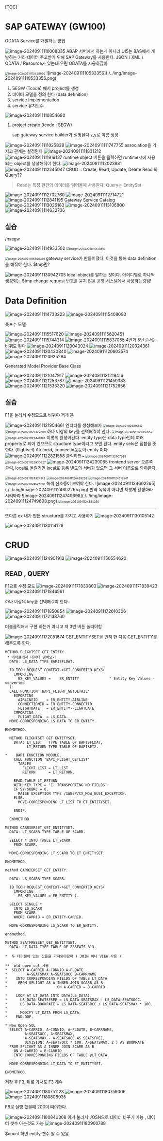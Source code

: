 [TOC]

# SAP GATEWAY (GW100)

ODATA Service를 개발하는 방법

![image-20240911110008035](./../img/image-20240911110008035.png)
ABAP 서버에서 하는게 아니라 UI5는 BAS에서 개발하는 거라 데이터 주고받기 위해 SAP Gateway를 사용한다.
JSON / XML / ODATA / Resource가 있는데 우린 ODATA를 사용하잖아

<img src="./../img/image-20240911110458992.png" alt="image-20240911110458992" style="zoom:67%;" />
![image-20240911110533356](./../img/image-20240911110533356.png)

1. SEGW (Tcode) 에서 project를 생성
2. 데이터 모델을 정의 한다 (data definition)
3. service Implementation
4. service 유지보수

![image-20240911110854680](./../img/image-20240911110854680.png)

1. project create (tcode : SEGW)

   sap gateway service builder가 실행된다
   z,y로 이름 생성

![image-20240911111025838](./../img/image-20240911111025838.png)
![image-20240911111747755](./../img/image-20240911111747755.png)
association을 가지고 관계는 설정된다
![image-20240911111831212](./../img/image-20240911111831212.png)
![image-20240911111919137](./../img/image-20240911111919137.png)
runtime object 버튼을 클릭하면 runtime시에 사용되는 object를 생성해줘야 한다.
![image-20240911112023881](./../img/image-20240911112023881.png)
![image-20240911112245047](./../img/image-20240911112245047.png)
CRUD :: Create, Read, Update, Delete
Read 와 Query??

> Read는 특정 한건의 데이터를 읽어올때 사용한다.
> Query는 EntitySet

![image-20240911112702760](./../img/image-20240911112702760.png)
![image-20240911112714721](./../img/image-20240911112714721.png)
![image-20240911112841195](./../img/image-20240911112841195.png)
Gateway Service Catalog
![image-20240911113026183](./../img/image-20240911113026183.png)
![image-20240911113106800](./../img/image-20240911113106800.png)
![image-20240911114632736](./../img/image-20240911114632736.png)

## 실습

/nsegw

![image-20240911114933502](./../img/image-20240911114933502.png)
<img src="./../img/image-20240911115137815.png" alt="image-20240911115137815" style="zoom:67%;" />

<img src="./../img/image-20240911115300401.png" alt="image-20240911115300401" style="zoom:67%;" />
gateway service가 만들어졌다.
이것을 통해 data definition을 해줘야 한다.
$tmp란? 

![image-20240911130942705](./../img/image-20240911130942705.png)
local object를 말하는 것이다. 아이디별로 하나씩 생성되는 $tmp
change request 번호를 묻지 않음
운영 시스템에서 사용하는것임!

# Data Definition

![image-20240911114733223](./../img/image-20240911114733223.png)
![image-20240911115408093](./../img/image-20240911115408093.png)

폭포수 모델

![image-20240911115517620](./../img/image-20240911115517620.png)
![image-20240911115620451](./../img/image-20240911115620451.png)
![image-20240911115744214](./../img/image-20240911115744214.png)
![image-20240911115837055](./../img/image-20240911115837055.png)
4번과 5번 순서는 바꿔도 된다
![image-20240911120043024](./../img/image-20240911120043024.png)
![image-20240911120324361](./../img/image-20240911120324361.png)
![image-20240911120430840](./../img/image-20240911120430840.png)
![image-20240911120603574](./../img/image-20240911120603574.png)
![image-20240911120925294](./../img/image-20240911120925294.png)

Generated Model Provider Base Class

![image-20240911121047917](./../img/image-20240911121047917.png)
![image-20240911121219416](./../img/image-20240911121219416.png)
![image-20240911121253787](./../img/image-20240911121253787.png)
![image-20240911121459383](./../img/image-20240911121459383.png)
![image-20240911121535320](./../img/image-20240911121535320.png)
![image-20240911121752856](./../img/image-20240911121752856.png)

## 실습

F1을 눌러서 수정모드로 바꿔야 저게 뜸

![image-20240911121904661](./../img/image-20240911121904661.png)
엔티티를 생성해보자
<img src="./../img/image-20240911122215812.png" alt="image-20240911122215812" style="zoom:67%;" />
<img src="./../img/image-20240911122322689.png" alt="image-20240911122322689" style="zoom:67%;" />
하나 이상의 key를 선택해줘야 한다.
<img src="./../img/image-20240911122350559.png" alt="image-20240911122350559" style="zoom:67%;" />
<img src="./../img/image-20240911122440194.png" alt="image-20240911122440194" style="zoom:67%;" />
이렇게 완성이된다.
entity type은 data type인데 여러 property로 되어 있으므로 structure type이라고 보면 된다. entity sets은 집합을 뜻한다. (flightset)
Airlineid, connectid등등이 entity 이다.
![image-20240911122821558](./../img/image-20240911122821558.png)
클릭하면~
<img src="./../img/image-20240911122907638.png" alt="image-20240911122907638" style="zoom:67%;" />
<img src="./../img/image-20240911122930327.png" alt="image-20240911122930327" style="zoom:67%;" />
![image-20240911124239065](./../img/image-20240911124239065.png)
frontend server 오른쪽 클릭, local로 돌릴거면 local로 등록
별도의 서버가 있으면 그 서버 이름으로 와야한다.

<img src="./../img/image-20240911124324142.png" alt="image-20240911124324142" style="zoom:67%;" />
<img src="./../img/image-20240911124429268.png" alt="image-20240911124429268" style="zoom:67%;" />
<img src="./../img/image-20240911124513541.png" alt="image-20240911124513541" style="zoom:67%;" />
<img src="./../img/image-20240911124526351.png" alt="image-20240911124526351" style="zoom:67%;" />
녹색 신호등이 보여야 한다.
![image-20240911124602265](./../img/image-20240911124602265.png)
만약 녹색이 아니면 저렇게 활성화라 시켜봐라
![image-20240911124749698](./../img/image-20240911124749698.png)
<img src="./../img/image-20240911124824230.png" alt="image-20240911124824230" style="zoom:67%;" />

----

또다른 ex 내가 만든 structure를 가지고 사용하기
![image-20240911130105142](./../img/image-20240911130105142.png)

![image-20240911130114129](./../img/image-20240911130114129.png)

# CRUD

![image-20240911124901913](./../img/image-20240911124901913.png)
![image-20240911150554620](./../img/image-20240911150554620.png)

## READ , QUERY

F1으로 수정 모드
![image-20240911171830803](./../img/image-20240911171830803.png)
![image-20240911171839423](./../img/image-20240911171839423.png)
![image-20240911171846561](./../img/image-20240911171846561.png)

하나 이상의 key를 선택해줘야 한다.

![image-20240911171850854](./../img/image-20240911171850854.png)
![image-20240911172010306](./../img/image-20240911172010306.png)
![image-20240911172138760](./../img/image-20240911172138760.png)

더블클릭해서 구현 하는거 아니고 저 3번 버튼 눌러야함

![image-20240911172051674](./../img/image-20240911172051674.png)
GET_ENTITYSET을 먼저 한 다음 GET_ENTITY를 해주도록 한다.

```ABAP
METHOD FLIGHTSET_GET_ENTITY.
 * 테이블에서 데이터 읽어오기 
  DATA: LS_DATA TYPE BAPISFLDAT.

  IO_TECH_REQUEST_CONTEXT->GET_CONVERTED_KEYS(
    IMPORTING
      ES_KEY_VALUES =    ER_ENTITY              " Entity Key Values - converted
  ).
  CALL FUNCTION 'BAPI_FLIGHT_GETDETAIL'
    EXPORTING
      AIRLINEID    = ER_ENTITY-AIRLINE
      CONNECTIONID = ER_ENTITY-CONNECTID
      FLIGHTDATE   = ER_ENTITY-FLIGHTDATE
    IMPORTING
      FLIGHT_DATA  = LS_DATA.
  MOVE-CORRESPONDING LS_DATA TO ER_ENTITY.

ENDMETHOD.
```

```ABAP
  METHOD FLIGHTSET_GET_ENTITYSET.
    DATA: LT_LIST   TYPE TABLE OF BAPISFLDAT,
          LT_RETURN TYPE TABLE OF BAPIRET2.

*    BAPI FUNCTION MODULE.
    CALL FUNCTION 'BAPI_FLIGHT_GETLIST'
      TABLES
        FLIGHT_LIST = LT_LIST
        RETURN      = LT_RETURN.

    READ TABLE LT_RETURN
    WITH KEY TYPE = 'E' TRANSPORTING NO FIELDS.
    IF SY-SUBRC = 0.
      RAISE EXCEPTION TYPE /IWBEP/CX_MGW_BUSI_EXCEPTION.
    ELSE.
      MOVE-CORRESPONDING LT_LIST TO ET_ENTITYSET.

    ENDIF.

  ENDMETHOD.
```

```ABAP
METHOD CARRIERSET_GET_ENTITYSET.
  DATA: LT_SCARR TYPE TABLE OF SCARR.

  SELECT * INTO TABLE LT_SCARR
    FROM SCARR.

  MOVE-CORRESPONDING LT_SCARR TO ET_ENTITYSET.

ENDMETHOD.
```

```ABAP
method CARRIERSET_GET_ENTITY.

  DATA: LS_SCARR TYPE SCARR.

  IO_TECH_REQUEST_CONTEXT->GET_CONVERTED_KEYS(
    IMPORTING
      ES_KEY_VALUES = ER_ENTITY ).

  SELECT SINGLE *
    INTO LS_SCARR
    FROM SCARR
    WHERE CARRID = ER_ENTITY-CARRID.

  MOVE-CORRESPONDING LS_SCARR TO ER_ENTITY.

endmethod.
```

```ABAP
METHOD SEATFREESET_GET_ENTITYSET.
  DATA: LT_DATA TYPE TABLE OF ZSSEATS_B13.

*  두 테이블에 있는 값들을 가져와야할때 ( JOIN 이나 VIEW 사용 )

**  old open sql 사용
*  SELECT A~CARRID A~CONNID A~FLDATE
*         A~SEATSMAX A~SEATSOCC B~CARRNAME
*    INTO CORRESPONDING FIELDS OF TABLE LT_DATA
*     FROM SFLIGHT AS A INNER JOIN SCARR AS B
*                       ON A~CARRID = B~CARRID.

*    LOOP AT LT_DATA INTO DATA(LS_DATA).
*      LS_DATA-SEATSFREE = LS_DATA-SEATSMAX - LS_DATA-SEATSOCC.
*      LS_DATA-BOOKRATE = LS_DATA-SEATSOCC / LS_DATA-SEATSMAX * 100.
*
*      MODIFY LT_DATA FROM LS_DATA.
*    ENDLOOP.

* New Open SQL
  SELECT A~CARRID, A~CONNID, A~FLDATE, B~CARRNAME,
         A~SEATSOCC, A~SEATSMAX,
         A~SEATSMAX - A~SEATSOCC AS SEATSFREE,
         DIVISION( A~SEATSOCC * 100, A~SEATSMAX, 2 ) AS BOOKRATE
  FROM SFLIGHT AS A INNER JOIN SCARR AS B
    ON A~CARRID = B~CARRID
    INTO CORRESPONDING FIELDS OF TABLE @LT_DATA.

  MOVE-CORRESPONDING LT_DATA TO ET_ENTITYSET.

ENDMETHOD.
```

저장 후 F3, 뒤로 가서도 F3 계속

![image-20240911180751123](./../img/image-20240911180751123.png)
![image-20240911180759006](./../img/image-20240911180759006.png)
![image-20240911180808935](./../img/image-20240911180808935.png)

F8로 실행 했을때 200이 떠야한다.

![image-20240911180840308](./../img/image-20240911180840308.png)
이거 눌러서 JOSN으로 데이터 바꾸기 가능 , 데이터 갯수 아는것도 가능
![image-20240911180900788](./../img/image-20240911180900788.png)

$count 하면 entity 갯수 알 수 있음





